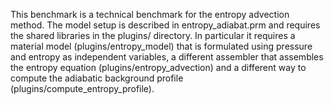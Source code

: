 This benchmark is a technical benchmark for the entropy advection method.
The model setup is described in entropy_adiabat.prm and requires the shared
libraries in the plugins/ directory. In particular it requires a material
model (plugins/entropy_model) that is formulated using pressure and entropy as independent variables, a different assembler that assembles the entropy equation (plugins/entropy_advection) and a different way to compute the adiabatic background profile (plugins/compute_entropy_profile).
